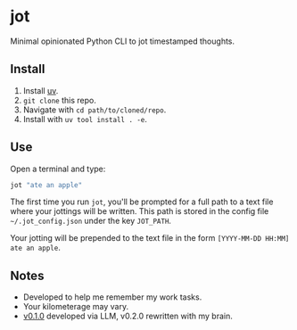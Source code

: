 # jot

Minimal opinionated Python CLI to jot timestamped thoughts.

## Install

1. Install [uv](https://docs.astral.sh/uv/).
2. `git clone` this repo.
3. Navigate with `cd path/to/cloned/repo`.
4. Install with `uv tool install . -e`.

## Use

Open a terminal and type:

```bash
jot "ate an apple"
```

The first time you run `jot`, you'll be prompted for a full path to a text file where your jottings will be written. This path is stored in the config file `~/.jot_config.json` under the key `JOT_PATH`.

Your jotting will be prepended to the text file in the form `[YYYY-MM-DD HH:MM] ate an apple`.

## Notes

* Developed to help me remember my work tasks.
* Your kilometerage may vary.
* [v0.1.0](https://github.com/matt-dray/jot/releases/tag/v0.1.0) developed via LLM, v0.2.0 rewritten with my brain.
